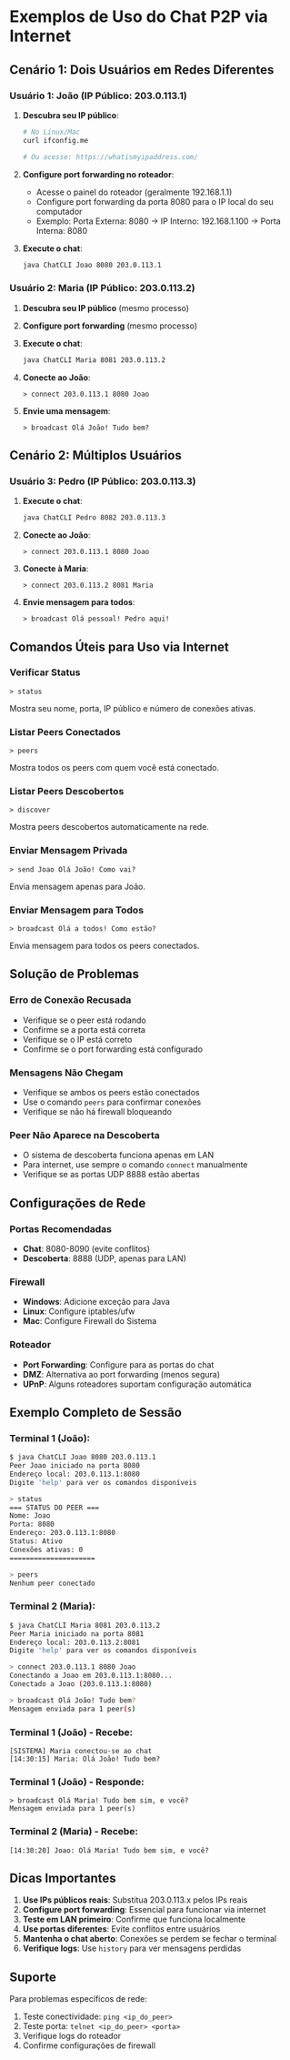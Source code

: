 # Exemplos de Uso do Chat P2P via Internet

## Cenário 1: Dois Usuários em Redes Diferentes

### Usuário 1: João (IP Público: 203.0.113.1)

1. **Descubra seu IP público**:
   ```bash
   # No Linux/Mac
   curl ifconfig.me
   
   # Ou acesse: https://whatismyipaddress.com/
   ```

2. **Configure port forwarding no roteador**:
   - Acesse o painel do roteador (geralmente 192.168.1.1)
   - Configure port forwarding da porta 8080 para o IP local do seu computador
   - Exemplo: Porta Externa: 8080 → IP Interno: 192.168.1.100 → Porta Interna: 8080

3. **Execute o chat**:
   ```bash
   java ChatCLI Joao 8080 203.0.113.1
   ```

### Usuário 2: Maria (IP Público: 203.0.113.2)

1. **Descubra seu IP público** (mesmo processo)

2. **Configure port forwarding** (mesmo processo)

3. **Execute o chat**:
   ```bash
   java ChatCLI Maria 8081 203.0.113.2
   ```

4. **Conecte ao João**:
   ```
   > connect 203.0.113.1 8080 Joao
   ```

5. **Envie uma mensagem**:
   ```
   > broadcast Olá João! Tudo bem?
   ```

## Cenário 2: Múltiplos Usuários

### Usuário 3: Pedro (IP Público: 203.0.113.3)

1. **Execute o chat**:
   ```bash
   java ChatCLI Pedro 8082 203.0.113.3
   ```

2. **Conecte ao João**:
   ```
   > connect 203.0.113.1 8080 Joao
   ```

3. **Conecte à Maria**:
   ```
   > connect 203.0.113.2 8081 Maria
   ```

4. **Envie mensagem para todos**:
   ```
   > broadcast Olá pessoal! Pedro aqui!
   ```

## Comandos Úteis para Uso via Internet

### Verificar Status
```
> status
```
Mostra seu nome, porta, IP público e número de conexões ativas.

### Listar Peers Conectados
```
> peers
```
Mostra todos os peers com quem você está conectado.

### Listar Peers Descobertos
```
> discover
```
Mostra peers descobertos automaticamente na rede.

### Enviar Mensagem Privada
```
> send Joao Olá João! Como vai?
```
Envia mensagem apenas para João.

### Enviar Mensagem para Todos
```
> broadcast Olá a todos! Como estão?
```
Envia mensagem para todos os peers conectados.

## Solução de Problemas

### Erro de Conexão Recusada
- Verifique se o peer está rodando
- Confirme se a porta está correta
- Verifique se o IP está correto
- Confirme se o port forwarding está configurado

### Mensagens Não Chegam
- Verifique se ambos os peers estão conectados
- Use o comando `peers` para confirmar conexões
- Verifique se não há firewall bloqueando

### Peer Não Aparece na Descoberta
- O sistema de descoberta funciona apenas em LAN
- Para internet, use sempre o comando `connect` manualmente
- Verifique se as portas UDP 8888 estão abertas

## Configurações de Rede

### Portas Recomendadas
- **Chat**: 8080-8090 (evite conflitos)
- **Descoberta**: 8888 (UDP, apenas para LAN)

### Firewall
- **Windows**: Adicione exceção para Java
- **Linux**: Configure iptables/ufw
- **Mac**: Configure Firewall do Sistema

### Roteador
- **Port Forwarding**: Configure para as portas do chat
- **DMZ**: Alternativa ao port forwarding (menos segura)
- **UPnP**: Alguns roteadores suportam configuração automática

## Exemplo Completo de Sessão

### Terminal 1 (João):
```bash
$ java ChatCLI Joao 8080 203.0.113.1
Peer Joao iniciado na porta 8080
Endereço local: 203.0.113.1:8080
Digite 'help' para ver os comandos disponíveis

> status
=== STATUS DO PEER ===
Nome: Joao
Porta: 8080
Endereço: 203.0.113.1:8080
Status: Ativo
Conexões ativas: 0
=====================

> peers
Nenhum peer conectado
```

### Terminal 2 (Maria):
```bash
$ java ChatCLI Maria 8081 203.0.113.2
Peer Maria iniciado na porta 8081
Endereço local: 203.0.113.2:8081
Digite 'help' para ver os comandos disponíveis

> connect 203.0.113.1 8080 Joao
Conectando a Joao em 203.0.113.1:8080...
Conectado a Joao (203.0.113.1:8080)

> broadcast Olá João! Tudo bem?
Mensagem enviada para 1 peer(s)
```

### Terminal 1 (João) - Recebe:
```
[SISTEMA] Maria conectou-se ao chat
[14:30:15] Maria: Olá João! Tudo bem?
```

### Terminal 1 (João) - Responde:
```
> broadcast Olá Maria! Tudo bem sim, e você?
Mensagem enviada para 1 peer(s)
```

### Terminal 2 (Maria) - Recebe:
```
[14:30:20] Joao: Olá Maria! Tudo bem sim, e você?
```

## Dicas Importantes

1. **Use IPs públicos reais**: Substitua 203.0.113.x pelos IPs reais
2. **Configure port forwarding**: Essencial para funcionar via internet
3. **Teste em LAN primeiro**: Confirme que funciona localmente
4. **Use portas diferentes**: Evite conflitos entre usuários
5. **Mantenha o chat aberto**: Conexões se perdem se fechar o terminal
6. **Verifique logs**: Use `history` para ver mensagens perdidas

## Suporte

Para problemas específicos de rede:
1. Teste conectividade: `ping <ip_do_peer>`
2. Teste porta: `telnet <ip_do_peer> <porta>`
3. Verifique logs do roteador
4. Confirme configurações de firewall

